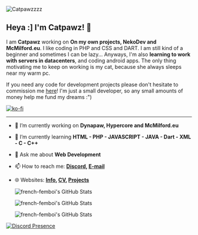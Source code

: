 ![Catpawzzzz](https://cd.catpawz.eu/03-CATPAWZ/03.02%20-%20OTHER/banner-newnew.png)

## Heya :] I'm Catpawz! 🎉

I am **Catpawz** working on **On my own projects, NekoDev and McMilford.eu**. I like coding in PHP and CSS and DART. I am still kind of a beginner and sometimes I can be lazy... Anyways, I'm also **learning to work with servers in datacenters**, and coding android apps. The only thing motivating me to keep on working is my cat, because she always sleeps near my warm pc. 

If you need any code for development projects please don't hesitate to commission me [here](https://ko-fi.com/french_femboi/commissions)! I'm just a small developer, so any small amounts of money help me fund my dreams :")

[![ko-fi](https://ko-fi.com/img/githubbutton_sm.svg)](https://ko-fi.com/N4N2FINT7)

---

- 🔭 I’m currently working on **Dynapaw, Hypercore and McMilford.eu**
- 🌱 I’m currently learning **HTML - PHP - JAVASCRIPT - JAVA - Dart - XML - C - C++**
- 💬 Ask me about **Web Development**
- 📫 How to reach me:
  **[Discord](https://discordapp.com/users/852891077097947156), [E-mail](mailto:cat@french-femboi.eu)**
- 🌐 Websites: 
  **[Info](https://info.french-femboi.eu), [CV](https://portfolio.french-femboi.eu), [Projects](https://projects.french-femboi.eu)**

  <img src="https://github-readme-stats.vercel.app/api?username=french-femboi&theme=jolly&show_icons=true&hide_border=true&count_private=true" alt="french-femboi's GitHub Stats" />
  
  <img src="https://github-readme-streak-stats.herokuapp.com/?user=french-femboi&theme=jolly&hide_border=true" alt="french-femboi's GitHub Stats" /><br>
  
  <img src="https://github-readme-stats.vercel.app/api/top-langs/?username=french-femboi&theme=jolly&show_icons=true&hide_border=true&layout=compact" alt="french-femboi's GitHub Stats" />
  
[![Discord Presence](https://lanyard.cnrad.dev/api/852891077097947156)](https://discord.com/users/852891077097947156)

